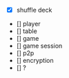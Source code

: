 - [x] shuffle deck
- [] player
- [] table
- [] game
- [] game session
- [] p2p
- [] encryption
- [] ?
  